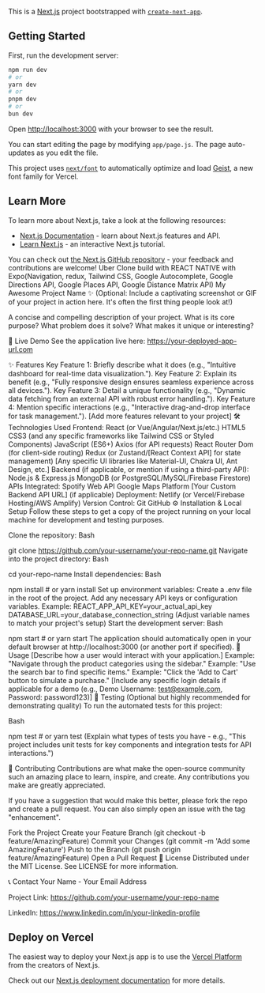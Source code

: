 This is a [Next.js](https://nextjs.org) project bootstrapped with [`create-next-app`](https://github.com/vercel/next.js/tree/canary/packages/create-next-app).

## Getting Started

First, run the development server:

```bash
npm run dev
# or
yarn dev
# or
pnpm dev
# or
bun dev
```

Open [http://localhost:3000](http://localhost:3000) with your browser to see the result.

You can start editing the page by modifying `app/page.js`. The page auto-updates as you edit the file.

This project uses [`next/font`](https://nextjs.org/docs/app/building-your-application/optimizing/fonts) to automatically optimize and load [Geist](https://vercel.com/font), a new font family for Vercel.

## Learn More

To learn more about Next.js, take a look at the following resources:

- [Next.js Documentation](https://nextjs.org/docs) - learn about Next.js features and API.
- [Learn Next.js](https://nextjs.org/learn) - an interactive Next.js tutorial.

You can check out [the Next.js GitHub repository](https://github.com/vercel/next.js) - your feedback and contributions are welcome!
Uber Clone build with REACT NATIVE with Expo(Navigation, redux, Tailwind CSS, Google Autocomplete, Google Directions API, Google Places API, Google Distance Matrix API) My Awesome Project Name ✨ (Optional: Include a captivating screenshot or GIF of your project in action here. It's often the first thing people look at!)

A concise and compelling description of your project. What is its core purpose? What problem does it solve? What makes it unique or interesting?

🚀 Live Demo See the application live here: https://your-deployed-app-url.com

✨ Features Key Feature 1: Briefly describe what it does (e.g., "Intuitive dashboard for real-time data visualization."). Key Feature 2: Explain its benefit (e.g., "Fully responsive design ensures seamless experience across all devices."). Key Feature 3: Detail a unique functionality (e.g., "Dynamic data fetching from an external API with robust error handling."). Key Feature 4: Mention specific interactions (e.g., "Interactive drag-and-drop interface for task management."). [Add more features relevant to your project] 🛠️ Technologies Used Frontend: React (or Vue/Angular/Next.js/etc.) HTML5 CSS3 (and any specific frameworks like Tailwind CSS or Styled Components) JavaScript (ES6+) Axios (for API requests) React Router Dom (for client-side routing) Redux (or Zustand/[React Context API] for state management) [Any specific UI libraries like Material-UI, Chakra UI, Ant Design, etc.] Backend (if applicable, or mention if using a third-party API): Node.js & Express.js MongoDB (or PostgreSQL/MySQL/Firebase Firestore) APIs Integrated: Spotify Web API Google Maps Platform [Your Custom Backend API URL] (if applicable) Deployment: Netlify (or Vercel/Firebase Hosting/AWS Amplify) Version Control: Git GitHub ⚙️ Installation & Local Setup Follow these steps to get a copy of the project running on your local machine for development and testing purposes.

Clone the repository: Bash

git clone https://github.com/your-username/your-repo-name.git Navigate into the project directory: Bash

cd your-repo-name Install dependencies: Bash

npm install # or yarn install Set up environment variables: Create a .env file in the root of the project. Add any necessary API keys or configuration variables. Example: REACT_APP_API_KEY=your_actual_api_key DATABASE_URL=your_database_connection_string (Adjust variable names to match your project's setup) Start the development server: Bash

npm start # or yarn start The application should automatically open in your default browser at http://localhost:3000 (or another port if specified). 🚀 Usage [Describe how a user would interact with your application.] Example: "Navigate through the product categories using the sidebar." Example: "Use the search bar to find specific items." Example: "Click the 'Add to Cart' button to simulate a purchase." [Include any specific login details if applicable for a demo (e.g., Demo Username: test@example.com, Password: password123)] 🧪 Testing (Optional but highly recommended for demonstrating quality) To run the automated tests for this project:

Bash

npm test # or yarn test (Explain what types of tests you have - e.g., "This project includes unit tests for key components and integration tests for API interactions.")

🤝 Contributing Contributions are what make the open-source community such an amazing place to learn, inspire, and create. Any contributions you make are greatly appreciated.

If you have a suggestion that would make this better, please fork the repo and create a pull request. You can also simply open an issue with the tag "enhancement".

Fork the Project Create your Feature Branch (git checkout -b feature/AmazingFeature) Commit your Changes (git commit -m 'Add some AmazingFeature') Push to the Branch (git push origin feature/AmazingFeature) Open a Pull Request 📄 License Distributed under the MIT License. See LICENSE for more information.

📞 Contact Your Name - Your Email Address

Project Link: https://github.com/your-username/your-repo-name

LinkedIn: https://www.linkedin.com/in/your-linkedin-profile

## Deploy on Vercel

The easiest way to deploy your Next.js app is to use the [Vercel Platform](https://vercel.com/new?utm_medium=default-template&filter=next.js&utm_source=create-next-app&utm_campaign=create-next-app-readme) from the creators of Next.js.

Check out our [Next.js deployment documentation](https://nextjs.org/docs/app/building-your-application/deploying) for more details.

